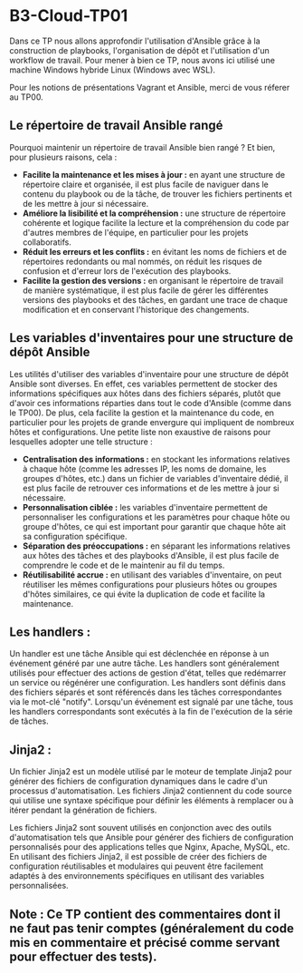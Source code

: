 # B3-Cloud-TP01
Dans ce TP nous allons approfondir l'utilisation d'Ansible grâce à la construction de playbooks, l'organisation de dépôt et l'utilisation d'un workflow de travail.
Pour mener à bien ce TP, nous avons ici utilisé une machine Windows hybride Linux (Windows avec WSL).

Pour les notions de présentations Vagrant et Ansible, merci de vous réferer au TP00.
## Le répertoire de travail Ansible rangé
Pourquoi maintenir un répertoire de travail Ansible bien rangé ? Et bien, pour plusieurs raisons, cela :
- **Facilite la maintenance et les mises à jour :** en ayant une structure de répertoire claire et organisée, il est plus facile de naviguer dans le contenu du playbook ou de la tâche, de trouver les fichiers pertinents et de les mettre à jour si nécessaire.
- **Améliore la lisibilité et la compréhension :** une structure de répertoire cohérente et logique facilite la lecture et la compréhension du code par d'autres membres de l'équipe, en particulier pour les projets collaboratifs.
- **Réduit les erreurs et les conflits :** en évitant les noms de fichiers et de répertoires redondants ou mal nommés, on réduit les risques de confusion et d'erreur lors de l'exécution des playbooks.
- **Facilite la gestion des versions :** en organisant le répertoire de travail de manière systématique, il est plus facile de gérer les différentes versions des playbooks et des tâches, en gardant une trace de chaque modification et en conservant l'historique des changements.
## Les variables d'inventaires pour une structure de dépôt Ansible
Les utilités d'utiliser des variables d'inventaire pour une structure de dépôt Ansible sont diverses. En effet, ces variables permettent de stocker des informations spécifiques aux hôtes dans des fichiers séparés, plutôt que d'avoir ces informations réparties dans tout le code d'Ansible (comme dans le TP00). De plus, cela facilite la gestion et la maintenance du code, en particulier pour les projets de grande envergure qui impliquent de nombreux hôtes et configurations.
Une petite liste non exaustive de raisons pour lesquelles adopter une telle structure :
- **Centralisation des informations :** en stockant les informations relatives à chaque hôte (comme les adresses IP, les noms de domaine, les groupes d'hôtes, etc.) dans un fichier de variables d'inventaire dédié, il est plus facile de retrouver ces informations et de les mettre à jour si nécessaire.
- **Personnalisation ciblée :** les variables d'inventaire permettent de personnaliser les configurations et les paramètres pour chaque hôte ou groupe d'hôtes, ce qui est important pour garantir que chaque hôte ait sa configuration spécifique.
- **Séparation des préoccupations :** en séparant les informations relatives aux hôtes des tâches et des playbooks d'Ansible, il est plus facile de comprendre le code et de le maintenir au fil du temps.
- **Réutilisabilité accrue :** en utilisant des variables d'inventaire, on peut réutiliser les mêmes configurations pour plusieurs hôtes ou groupes d'hôtes similaires, ce qui évite la duplication de code et facilite la maintenance.

## Les handlers :
Un handler est une tâche Ansible qui est déclenchée en réponse à un événement généré par une autre tâche. Les handlers sont généralement utilisés pour effectuer des actions de gestion d'état, telles que redémarrer un service ou régénérer une configuration. Les handlers sont définis dans des fichiers séparés et sont référencés dans les tâches correspondantes via le mot-clé "notify". Lorsqu'un événement est signalé par une tâche, tous les handlers correspondants sont exécutés à la fin de l'exécution de la série de tâches.

## Jinja2 :
Un fichier Jinja2 est un modèle utilisé par le moteur de template Jinja2 pour générer des fichiers de configuration dynamiques dans le cadre d'un processus d'automatisation. Les fichiers Jinja2 contiennent du code source qui utilise une syntaxe spécifique pour définir les éléments à remplacer ou à itérer pendant la génération de fichiers.

Les fichiers Jinja2 sont souvent utilisés en conjonction avec des outils d'automatisation tels que Ansible pour générer des fichiers de configuration personnalisés pour des applications telles que Nginx, Apache, MySQL, etc. En utilisant des fichiers Jinja2, il est possible de créer des fichiers de configuration réutilisables et modulaires qui peuvent être facilement adaptés à des environnements spécifiques en utilisant des variables personnalisées.

## Note : Ce TP contient des commentaires dont il ne faut pas tenir comptes (généralement du code mis en commentaire et précisé comme servant pour effectuer des tests).